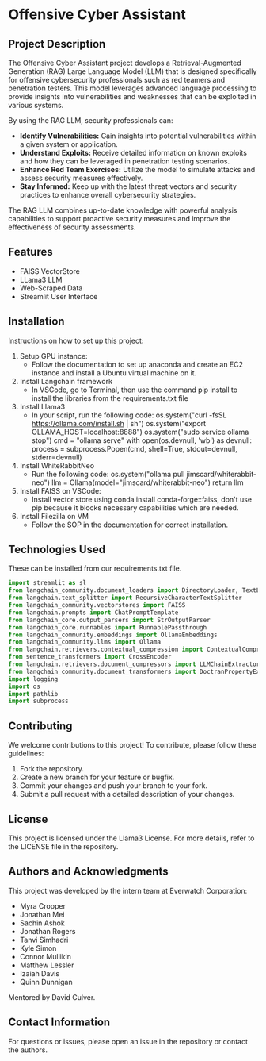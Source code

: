 # Offensive Cyber Assistant

## Project Description

The Offensive Cyber Assistant project develops a Retrieval-Augmented Generation (RAG) Large Language Model (LLM) that is designed specifically for offensive cybersecurity professionals such as red teamers and penetration testers. This model leverages advanced language processing to provide insights into vulnerabilities and weaknesses that can be exploited in various systems.

By using the RAG LLM, security professionals can:

- **Identify Vulnerabilities:** Gain insights into potential vulnerabilities within a given system or application.
- **Understand Exploits:** Receive detailed information on known exploits and how they can be leveraged in penetration testing scenarios.
- **Enhance Red Team Exercises:** Utilize the model to simulate attacks and assess security measures effectively.
- **Stay Informed:** Keep up with the latest threat vectors and security practices to enhance overall cybersecurity strategies.

The RAG LLM combines up-to-date knowledge with powerful analysis capabilities to support proactive security measures and improve the effectiveness of security assessments.

## Features
- FAISS VectorStore
- LLama3 LLM
- Web-Scraped Data
- Streamlit User Interface
  
## Installation
Instructions on how to set up this project:
1. Setup GPU instance:
   - Follow the documentation to set up anaconda and create an EC2 instance and install a Ubuntu virtual machine on it.
3. Install Langchain framework
   - In VSCode, go to Terminal, then use the command pip install<library> to install the libraries from the requirements.txt file
5. Install Llama3
   - In your script, run the following code:
        os.system("curl -fsSL https://ollama.com/install.sh | sh")
        os.system("export OLLAMA_HOST=localhost:8888")
        os.system("sudo service ollama stop")
        cmd = "ollama serve"
        with open(os.devnull, 'wb') as devnull:
            process = subprocess.Popen(cmd, shell=True, stdout=devnull, stderr=devnull)
7. Install WhiteRabbitNeo
   - Run the following code:
        os.system("ollama pull jimscard/whiterabbit-neo")
        llm = Ollama(model="jimscard/whiterabbit-neo")
        return llm
8. Install FAISS on VSCode:
   - Install vector store using conda install conda-forge::faiss, don't use pip because it blocks necessary capabilities which are needed.
10. Install Filezilla on VM
    - Follow the SOP in the documentation for correct installation.

## Technologies Used
These can be installed from our requirements.txt file.
```python
import streamlit as sl
from langchain_community.document_loaders import DirectoryLoader, TextLoader, JSONLoader, UnstructuredHTMLLoader, UnstructuredMarkdownLoader
from langchain.text_splitter import RecursiveCharacterTextSplitter
from langchain_community.vectorstores import FAISS
from langchain.prompts import ChatPromptTemplate
from langchain_core.output_parsers import StrOutputParser
from langchain_core.runnables import RunnablePassthrough
from langchain_community.embeddings import OllamaEmbeddings
from langchain_community.llms import Ollama
from langchain.retrievers.contextual_compression import ContextualCompressionRetriever
from sentence_transformers import CrossEncoder
from langchain.retrievers.document_compressors import LLMChainExtractor
from langchain_community.document_transformers import DoctranPropertyExtractor
import logging
import os
import pathlib
import subprocess
```

## Contributing
We welcome contributions to this project! To contribute, please follow these guidelines:

1. Fork the repository.
2. Create a new branch for your feature or bugfix.
3. Commit your changes and push your branch to your fork.
4. Submit a pull request with a detailed description of your changes.

## License
This project is licensed under the Llama3 License. For more details, refer to the LICENSE file in the repository.

## Authors and Acknowledgments
This project was developed by the intern team at Everwatch Corporation:

- Myra Cropper
- Jonathan Mei
- Sachin Ashok
- Jonathan Rogers
- Tanvi Simhadri
- Kyle Simon
- Connor Mullikin
- Matthew Lessler
- Izaiah Davis
- Quinn Dunnigan

Mentored by David Culver.

## Contact Information
For questions or issues, please open an issue in the repository or contact the authors.
